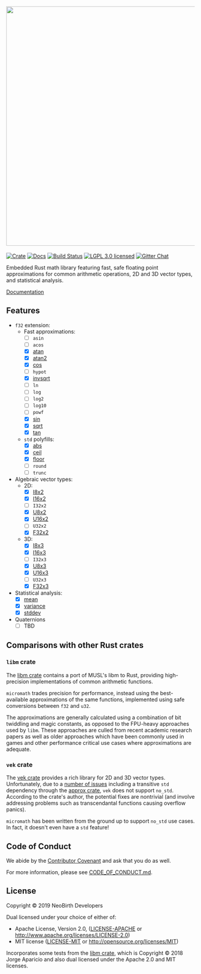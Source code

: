 # <img src="https://raw.githubusercontent.com/NeoBirth/micromath/develop/img/micromath.png" width="640">

[![Crate][crate-img]][crate-link]
[![Docs][docs-img]][docs-link]
[![Build Status][build-image]][build-link]
[![LGPL 3.0 licensed][license-image]][license-link]
[![Gitter Chat][gitter-image]][gitter-link]

Embedded Rust math library featuring fast, safe floating point approximations
for common arithmetic operations, 2D and 3D vector types, and statistical
analysis.

[Documentation][docs-link]

## Features

- `f32` extension:
  - Fast approximations:
    - [ ] `asin`
    - [ ] `acos`
    - [x] [atan]
    - [x] [atan2]
    - [x] [cos]
    - [ ] `hypot`
    - [x] [invsqrt]
    - [ ] `ln`
    - [ ] `log`
    - [ ] `log2`
    - [ ] `log10`
    - [ ] `powf`
    - [x] [sin]
    - [x] [sqrt]
    - [x] [tan]
  - `std` polyfills:
    - [x] [abs]
    - [x] [ceil]
    - [x] [floor]
    - [ ] `round`
    - [ ] `trunc`
- Algebraic vector types:
  - 2D:
    - [x] [I8x2]
    - [x] [I16x2]
    - [ ] `I32x2`
    - [x] [U8x2]
    - [x] [U16x2]
    - [ ] `U32x2`
    - [x] [F32x2]
  - 3D:
    - [x] [I8x3]
    - [x] [I16x3]
    - [ ] `I32x3`
    - [x] [U8x3]
    - [x] [U16x3]
    - [ ] `U32x3`
    - [x] [F32x3]
- Statistical analysis:
  - [x] [mean]
  - [x] [variance]
  - [x] [stddev]
- Quaternions
  - [ ] TBD

## Comparisons with other Rust crates

### `libm` crate

The [libm crate] contains a port of MUSL's libm to Rust, providing
high-precision implementations of common arithmetic functions.

`micromath` trades precision for performance, instead using the best-available
approximations of the same functions, implemented using safe conversions
between `f32` and `u32`.

The approximations are generally calculated using a combination of bit
twiddling and magic constants, as opposed to the FPU-heavy approaches used by
`libm`. These approaches are culled from recent academic research papers as
well as older approaches which have been commonly used in games and other
performance critical use cases where approximations are adequate.

### `vek` crate

The [vek crate] provides a rich library for 2D and 3D vector types.
Unfortunately, due to a [number of issues](https://github.com/yoanlcq/vek/issues/20)
including a transitive `std` dependency through the [approx crate],
`vek` does not support `no_std`. According to the crate's author, the potential
fixes are nontrivial (and involve addressing problems such as transcendantal
functions causing overflow panics).

`micromath` has been written from the ground up to support `no_std` use cases.
In fact, it doesn't even have a `std` feature!

## Code of Conduct

We abide by the [Contributor Covenant][cc] and ask that you do as well.

For more information, please see [CODE_OF_CONDUCT.md].

## License

Copyright © 2019 NeoBirth Developers

Dual licensed under your choice of either of:

- Apache License, Version 2.0, ([LICENSE-APACHE](LICENSE-APACHE) or http://www.apache.org/licenses/LICENSE-2.0)
- MIT license ([LICENSE-MIT](LICENSE-MIT) or http://opensource.org/licenses/MIT)

Incorporates some tests from the [libm crate], which is
Copyright © 2018 Jorge Aparicio and also dual licensed under the
Apache 2.0 and MIT licenses. 

[crate-img]: https://img.shields.io/crates/v/micromath.svg
[crate-link]: https://crates.io/crates/micromath
[docs-img]: https://docs.rs/micromath/badge.svg
[docs-link]: https://docs.rs/micromath/
[build-image]: https://travis-ci.com/NeoBirth/micromath.svg?branch=develop
[build-link]: https://travis-ci.com/NeoBirth/micromath
[license-image]: https://img.shields.io/badge/license-Apache2.0/MIT-blue.svg
[license-link]: https://github.com/NeoBirth/micromath/blob/master/LICENSE-APACHE
[gitter-image]: https://badges.gitter.im/NeoBirth/micromath.svg
[gitter-link]: https://gitter.im/NeoBirth/community
[atan]: https://docs.rs/micromath/latest/micromath/trait.F32Ext.html#tymethod.atan
[atan2]: https://docs.rs/micromath/latest/micromath/trait.F32Ext.html#tymethod.atan2
[cos]: https://docs.rs/micromath/latest/micromath/trait.F32Ext.html#tymethod.cos
[invsqrt]: https://docs.rs/micromath/latest/micromath/trait.F32Ext.html#tymethod.invsqrt
[sin]: https://docs.rs/micromath/latest/micromath/trait.F32Ext.html#tymethod.sin
[sqrt]: https://docs.rs/micromath/latest/micromath/trait.F32Ext.html#tymethod.sqrt
[tan]: https://docs.rs/micromath/latest/micromath/trait.F32Ext.html#tymethod.tan
[abs]: https://docs.rs/micromath/latest/micromath/trait.F32Ext.html#tymethod.abs
[ceil]: https://docs.rs/micromath/latest/micromath/trait.F32Ext.html#tymethod.ceil
[floor]: https://docs.rs/micromath/latest/micromath/trait.F32Ext.html#tymethod.floor
[I8x2]: https://docs.rs/micromath/latest/micromath/vector/struct.I8x2.html
[I16x2]: https://docs.rs/micromath/latest/micromath/vector/struct.I16x2.html
[U8x2]: https://docs.rs/micromath/latest/micromath/vector/struct.U8x2.html
[U16x2]: https://docs.rs/micromath/latest/micromath/vector/struct.U16x2.html
[F32x2]: https://docs.rs/micromath/latest/micromath/vector/struct.F32x2.html
[I8x3]: https://docs.rs/micromath/latest/micromath/vector/struct.I8x3.html
[I16x3]: https://docs.rs/micromath/latest/micromath/vector/struct.I8x3.html
[U8x3]: https://docs.rs/micromath/latest/micromath/vector/struct.U8x3.html
[U16x3]: https://docs.rs/micromath/latest/micromath/vector/struct.U16x3.html
[F32x3]: https://docs.rs/micromath/latest/micromath/vector/struct.F32x3.html
[mean]: https://docs.rs/micromath/latest/micromath/statistics/trait.Mean.html
[variance]: https://docs.rs/micromath/latest/micromath/statistics/trait.Variance.html
[stddev]: https://docs.rs/micromath/latest/micromath/statistics/trait.StdDev.html
[libm crate]: https://github.com/rust-lang-nursery/libm
[vek crate]: https://github.com/yoanlcq/vek
[approx crate]: https://crates.io/crates/approx
[cc]: https://contributor-covenant.org
[CODE_OF_CONDUCT.md]: https://github.com/NeoBirth/micromath/blob/master/CODE_OF_CONDUCT.md
